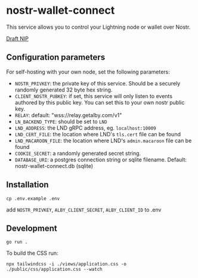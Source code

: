# nostr-wallet-connect

This service allows you to control your Lightning node or wallet over Nostr.

[Draft NIP](https://github.com/getAlby/nips/blob/master/47.md)
## Configuration parameters
For self-hosting with your own node, set the following parameters:

- `NOSTR_PRIVKEY`: the private key of this service. Should be a securely randomly generated 32 byte hex string.
- `CLIENT_NOSTR_PUBKEY`: if set, this service will only listen to events authored by this public key. You can set this to your own nostr public key.
- `RELAY`: default: "wss://relay.getalby.com/v1"
- `LN_BACKEND_TYPE`: should be set to `LND`
- `LND_ADDRESS`: the LND gRPC address, eg. `localhost:10009`
- `LND_CERT_FILE`: the location where LND's `tls.cert` file can be found
- `LND_MACAROON_FILE`:  the location where LND's `admin.macaroon` file can be found
- `COOKIE_SECRET`: a randomly generated secret string.
- `DATABASE_URI`: a postgres connection string or sqlite filename. Default: nostr-wallet-connect.db (sqlite)

## Installation
`cp .env.example .env`

add `NOSTR_PRIVKEY`, `ALBY_CLIENT_SECRET`, `ALBY_CLIENT_ID` to .env

## Development
`go run .`

To build the CSS run:

`npx tailwindcss -i ./views/application.css -o ./public/css/application.css --watch`
